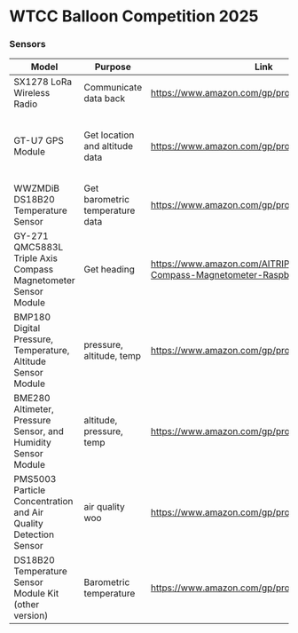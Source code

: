 # WTCC Balloon Competition 2025




### Sensors


| Model                                                           | Purpose                         | Link                                                                               | Source Code                                                     | Notes                                |
|-----------------------------------------------------------------|---------------------------------|------------------------------------------------------------------------------------|-----------------------------------------------------------------|--------------------------------------|
| SX1278 LoRa Wireless Radio                                      | Communicate data back           | https://www.amazon.com/gp/product/B07G7ZRLQB/                                      | https://github.com/chandrawi/LoRaRF-Python                      | ONLY 3km RANGE                       |
| GT-U7 GPS Module                                                | Get location and altitude data  | https://www.amazon.com/gp/product/B0B31NRSD2/                                      | https://github.com/raspberrypi/pytrack/blob/master/docs/cgps.md | No direct Pi compat, use CGPS Module |
| WWZMDiB DS18B20 Temperature Sensor                              | Get barometric temperature data | https://www.amazon.com/gp/product/B0C8J77NJR/                                      | https://github.com/timofurrer/w1thermsensor                     | duplicate of BMP180                  |
| GY-271 QMC5883L Triple Axis Compass Magnetometer Sensor Module  | Get heading                     | https://www.amazon.com/AITRIP-QMC5883L-Compass-Magnetometer-Raspberry/dp/B08ZHKDJH | https://github.com/RigacciOrg/py-qmc5883l                       |                                      |
| BMP180 Digital Pressure, Temperature, Altitude Sensor Module    | pressure, altitude, temp        | https://www.amazon.com/gp/product/B0CDQMFX7S/                                      | https://github.com/m-rtijn/bmp180                               | duplicate of DS18B20                 |
| BME280 Altimeter, Pressure Sensor, and Humidity Sensor Module   | altitude, pressure, temp        | https://www.amazon.com/gp/product/B0BQFV883T/                                      | https://github.com/pimoroni/bme280-python                       |                                      |
| PMS5003 Particle Concentration and Air Quality Detection Sensor | air quality woo                 | https://www.amazon.com/gp/product/B0BG62Z8L3                                       | https://github.com/pimoroni/pms5003-python                      |                                      |                                      |
| DS18B20 Temperature Sensor Module Kit (other version)           | Barometric temperature          | https://www.amazon.com/gp/product/B0924NBNZP/                                      | https://github.com/timofurrer/w1thermsensor                     |                                      |



